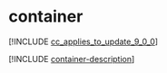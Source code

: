 # container

[!INCLUDE [cc_applies_to_update_9_0_0](../../../includes/cc_applies_to_update_9_0_0.md)]

[!INCLUDE [container-description](includes/container-description.md)]